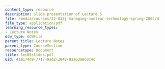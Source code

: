 ```yaml
---
content_type: resource
description: Slide presentation of Lecture 5.
file: /media/courses/22-812j-managing-nuclear-technology-spring-2004/41e174d977179ad2284891a63a8c0c4c_lec05slides.pdf
file_type: application/pdf
learning_resource_types:
- Lecture Notes
ocw_type: OCWFile
parent_title: Lecture Notes
parent_type: CourseSection
resourcetype: Document
title: lec05slides.pdf
uid: 41e174d9-7717-9ad2-2848-91a63a8c0c4c
---
```

